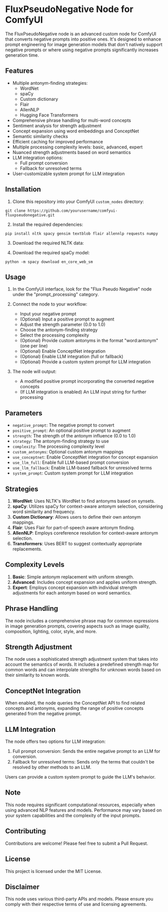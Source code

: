 # FluxPseudoNegative Node for ComfyUI

The FluxPseudoNegative node is an advanced custom node for ComfyUI that converts negative prompts into positive ones. It's designed to enhance prompt engineering for image generation models that don't natively support negative prompts or where using negative prompts significantly increases generation time.

## Features

- Multiple antonym-finding strategies:
  - WordNet
  - spaCy
  - Custom dictionary
  - Flair
  - AllenNLP
  - Hugging Face Transformers
- Comprehensive phrase handling for multi-word concepts
- Sentiment analysis for strength adjustment
- Concept expansion using word embeddings and ConceptNet
- Semantic similarity checks
- Efficient caching for improved performance
- Multiple processing complexity levels: basic, advanced, expert
- Nuanced strength adjustments based on word semantics
- LLM integration options:
  - Full prompt conversion
  - Fallback for unresolved terms
- User-customizable system prompt for LLM integration

## Installation

1. Clone this repository into your ComfyUI `custom_nodes` directory:

```git clone https://github.com/yourusername/comfyui-fluxpseudonegative.git```

2. Install the required dependencies:

```pip install nltk spacy gensim textblob flair allennlp requests numpy```

3. Download the required NLTK data:

4. Download the required spaCy model:

```python -m spacy download en_core_web_sm```

## Usage

1. In the ComfyUI interface, look for the "Flux Pseudo Negative" node under the "prompt_processing" category.

2. Connect the node to your workflow:
   - Input your negative prompt
   - (Optional) Input a positive prompt to augment
   - Adjust the strength parameter (0.0 to 1.0)
   - Choose the antonym-finding strategy
   - Select the processing complexity
   - (Optional) Provide custom antonyms in the format "word:antonym" (one per line)
   - (Optional) Enable ConceptNet integration
   - (Optional) Enable LLM integration (full or fallback)
   - (Optional) Provide a custom system prompt for LLM integration

3. The node will output:
   - A modified positive prompt incorporating the converted negative concepts
   - (If LLM integration is enabled) An LLM input string for further processing

## Parameters

- `negative_prompt`: The negative prompt to convert
- `positive_prompt`: An optional positive prompt to augment
- `strength`: The strength of the antonym influence (0.0 to 1.0)
- `strategy`: The antonym-finding strategy to use
- `complexity`: The processing complexity level
- `custom_antonyms`: Optional custom antonym mappings
- `use_conceptnet`: Enable ConceptNet integration for concept expansion
- `use_llm_full`: Enable full LLM-based prompt conversion
- `use_llm_fallback`: Enable LLM-based fallback for unresolved terms
- `system_prompt`: Custom system prompt for LLM integration

## Strategies

1. **WordNet**: Uses NLTK's WordNet to find antonyms based on synsets.
2. **spaCy**: Utilizes spaCy for context-aware antonym selection, considering word similarity and frequency.
3. **Custom Dictionary**: Allows users to define their own antonym mappings.
4. **Flair**: Uses Flair for part-of-speech aware antonym finding.
5. **AllenNLP**: Employs coreference resolution for context-aware antonym selection.
6. **Transformers**: Uses BERT to suggest contextually appropriate replacements.

## Complexity Levels

1. **Basic**: Simple antonym replacement with uniform strength.
2. **Advanced**: Includes concept expansion and applies uniform strength.
3. **Expert**: Employs concept expansion with individual strength adjustments for each antonym based on word semantics.

## Phrase Handling

The node includes a comprehensive phrase map for common expressions in image generation prompts, covering aspects such as image quality, composition, lighting, color, style, and more.

## Strength Adjustment

The node uses a sophisticated strength adjustment system that takes into account the semantics of words. It includes a predefined strength map for common words and can interpolate strengths for unknown words based on their similarity to known words.

## ConceptNet Integration

When enabled, the node queries the ConceptNet API to find related concepts and antonyms, expanding the range of positive concepts generated from the negative prompt.

## LLM Integration

The node offers two options for LLM integration:
1. Full prompt conversion: Sends the entire negative prompt to an LLM for conversion.
2. Fallback for unresolved terms: Sends only the terms that couldn't be resolved by other methods to an LLM.

Users can provide a custom system prompt to guide the LLM's behavior.

## Note

This node requires significant computational resources, especially when using advanced NLP features and models. Performance may vary based on your system capabilities and the complexity of the input prompts.

## Contributing

Contributions are welcome! Please feel free to submit a Pull Request.

## License

This project is licensed under the MIT License.

## Disclaimer

This node uses various third-party APIs and models. Please ensure you comply with their respective terms of use and licensing agreements.